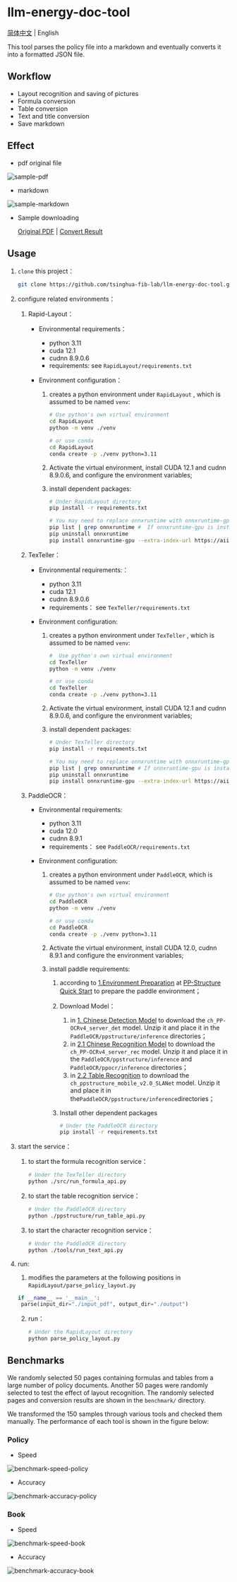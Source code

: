 # llm-energy-doc-tool

[简体中文](https://github.com/tsinghua-fib-lab/llm-energy-doc-tool/blob/main/README.md) | English

This tool parses the policy file into a markdown and eventually converts it into a formatted JSON file.

## Workflow

- Layout recognition and saving of pictures
- Formula conversion
- Table conversion
- Text and title conversion
- Save markdown

## Effect

- pdf original file

![sample-pdf](./assets/sample-pdf.png)

- markdown

![sample-markdown](./assets/sample-markdown.png)

- Sample downloading

  [Original PDF](https://www.cnstock.com/image/202111/24/20211124114327324.pdf) | [Convert Result](https://github.com/tsinghua-fib-lab/llm-energy-doc-tool/blob/main/assets/sample.md)

##  Usage

1. `clone` this project：

   ```bash
   git clone https://github.com/tsinghua-fib-lab/llm-energy-doc-tool.git
   ```

2. configure related environments：

   1. Rapid-Layout：

      - Environmental requirements：

        - python 3.11
        - cuda 12.1
        - cudnn 8.9.0.6
        - requirements: see `RapidLayout/requirements.txt`

      - Environment configuration：

        1. creates a python environment under `RapidLayout` , which is assumed to be named `venv`:

           ```bash
           # Use python's own virtual environment
           cd RapidLayout
           python -m venv ./venv
           
           # or use conda
           cd RapidLayout
           conda create -p ./venv python=3.11
           ```
        
        3. Activate the virtual environment, install CUDA 12.1 and cudnn 8.9.0.6, and configure the environment variables;
        
        4. install dependent packages:
        
           ```bash
           # Under RapidLayout directory
           pip install -r requirements.txt
           
           # You may need to replace onnxruntime with onnxruntime-gpu
           pip list | grep onnxruntime #  If onnxruntime-gpu is installed, skip below
           pip uninstall onnxruntime
           pip install onnxruntime-gpu --extra-index-url https://aiinfra.pkgs.visualstudio.com/PublicPackages/_packaging/onnxruntime-cuda-12/pypi/simple/
           ```
      
   2. TexTeller：
   
      - Environmental requirements:：

        - python 3.11
        - cuda 12.1
        - cudnn 8.9.0.6
        - requirements： see `TexTeller/requirements.txt`
   
      - Environment configuration:
   
        1. creates a python environment under `TexTeller` , which is assumed to be named `venv`:

           ```bash
           #  Use python's own virtual environment
           cd TexTeller
           python -m venv ./venv
           
           # or use conda
           cd TexTeller
           conda create -p ./venv python=3.11
           ```
        
        2. Activate the virtual environment, install CUDA 12.1 and cudnn 8.9.0.6, and configure the environment variables;
        
        3. install dependent packages:
        
           ```bash
           # Under TexTeller directory
           pip install -r requirements.txt
           
           # You may need to replace onnxruntime with onnxruntime-gpu
           pip list | grep onnxruntime # If onnxruntime-gpu is installed, skip below
           pip uninstall onnxruntime
           pip install onnxruntime-gpu --extra-index-url https://aiinfra.pkgs.visualstudio.com/PublicPackages/_packaging/onnxruntime-cuda-12/pypi/simple/
   
   3. PaddleOCR：
   
      - Environmental requirements:

        - python 3.11
        - cuda 12.0
        - cudnn 8.9.1
        - requirements： see `PaddleOCR/requirements.txt`
        
      - Environment configuration:
        1. creates a python environment under `PaddleOCR`, which is assumed to be named `venv`:
      
           ```bash
           # Use python's own virtual environment
           cd PaddleOCR
           python -m venv ./venv
           
           # or use conda
           cd PaddleOCR
           conda create -p ./venv python=3.11
           ```
        
        2. Activate the virtual environment, install CUDA 12.0, cudnn 8.9.1 and configure the environment variables;
      
        3. install paddle requirements:
        
           1. according to [1.Environment Preparation](https://github.com/PaddlePaddle/PaddleOCR/blob/main/ppstructure/docs/quickstart_en.md#1-environment-preparation) at [PP-Structure Quick Start](https://github.com/PaddlePaddle/PaddleOCR/blob/main/ppstructure/docs/quickstart_en.md#1-environment-preparation) to prepare the paddle environment；
        
           2. Download Model：
        
              1. in [1. Chinese Detection Model](https://github.com/PaddlePaddle/PaddleOCR/blob/main/doc/doc_en/models_list_en.md#1.1) to download the `ch_PP-OCRv4_server_det` model. Unzip it and place it in the `PaddleOCR/ppstructure/inference` directories；
              2. in [2.1 Chinese Recognition Model](https://github.com/PaddlePaddle/PaddleOCR/blob/main/doc/doc_en/models_list_en.md#21-chinese-recognition-model) to download the `ch_PP-OCRv4_server_rec` model. Unzip it and place it in the  `PaddleOCR/ppstructure/inference` and `PaddleOCR/ppocr/inference` directories；
              3. in [2.2 Table Recognition](https://github.com/PaddlePaddle/PaddleOCR/blob/main/ppstructure/docs/models_list_en.md#22-table-recognition) to download the `ch_ppstructure_mobile_v2.0_SLANet` model. Unzip it and place it in the`PaddleOCR/ppstructure/inference`directories；
        
           3. Install other dependent packages
        
              ```bash
              # Under the PaddleOCR directory
              pip install -r requirements.txt
              ```
        
              
        
   
3. start the service：

   1. to start the formula recognition service：
      ```bash
      # Under the TexTeller directory
      python ./src/run_formula_api.py
      ```

   2. to start the table recognition service：
      ```bash
      # Under the PaddleOCR directory
      python ./ppstructure/run_table_api.py
      ```
   3. to start the character recognition service：
      ```bash
      # Under the PaddleOCR directory
      python ./tools/run_text_api.py
      ```
   
4. run:

   1.  modifies the parameters at the following positions in `RapidLayout/parse_policy_layout.py` 

      ```python
      if __name__ == '__main__':
       parse(input_dir="./input_pdf", output_dir="./output")
      ```

   2. run：
   
      ```bash
      # Under the RapidLayout directory
      python parse_policy_layout.py
      ```
   

## Benchmarks

We randomly selected 50 pages containing formulas and tables from a large number of policy documents. Another 50 pages were randomly selected to test the effect of layout recognition. The randomly selected pages and conversion results are shown in the `benchmark/` directory.

We transformed the 150 samples through various tools and checked them manually. The performance of each tool is shown in the figure below:

### Policy

- Speed

![benchmark-speed-policy](./assets/benchmark-speed-policy.png)

- Accuracy

![benchmark-accuracy-policy](./assets/benchmark-accuracy-policy.png)

### Book

- Speed

![benchmark-speed-book](./assets/benchmark-speed-book.png)

- Accuracy

![benchmark-accuracy-book](./assets/benchmark-accuracy-book.png)
